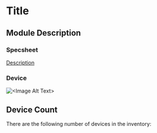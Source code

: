 # Title

## Module Description 



### Specsheet
[Description](../Specsheets/<filename>.pdf)


### Device
<img src="../Pictures/<image name>.png" alt="<Image Alt Text>" title="<Image Title>" style="max-width: 400px">

## Device Count
There are the following number of devices in the inventory: <Number of devices in storage>